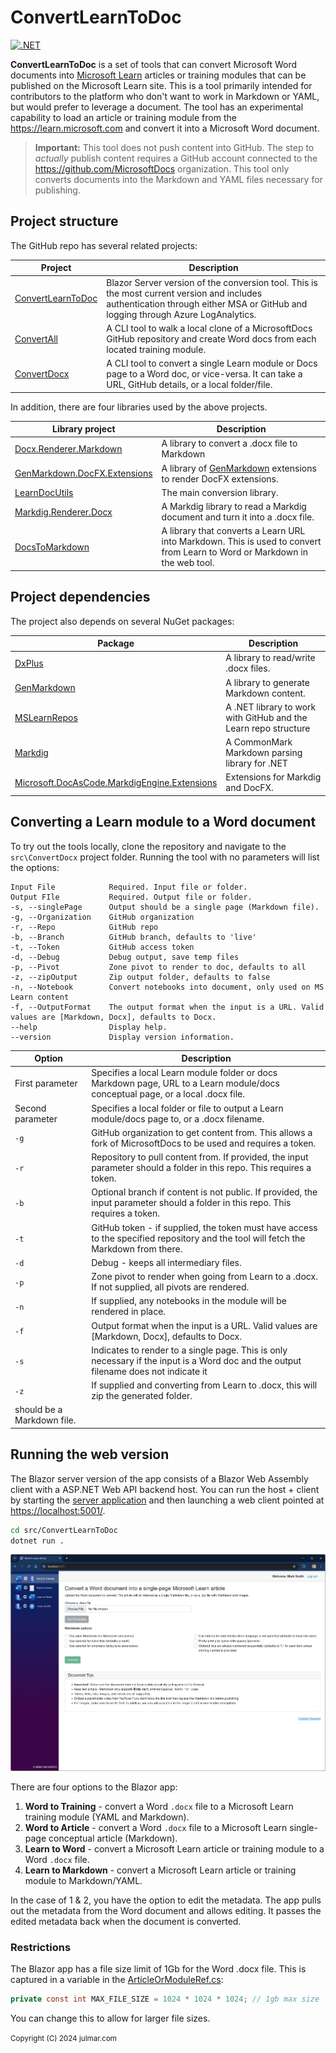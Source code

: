 # ConvertLearnToDoc

[![.NET](https://github.com/markjulmar/ConvertLearnToDoc/actions/workflows/dotnet.yml/badge.svg)](https://github.com/markjulmar/ConvertLearnToDoc/actions/workflows/dotnet.yml)

**ConvertLearnToDoc** is a set of tools that can convert Microsoft Word documents into [Microsoft Learn](https://learn.microsoft.com) articles or training modules that can be published on the Microsoft Learn site. This is a tool primarily intended for contributors to the platform who don't want to work in Markdown or YAML, but would prefer to leverage a document. The tool has an experimental capability to load an article or training module from the <https://learn.microsoft.com> and convert it into a Microsoft Word document.

> **Important:**
> This tool does not push content into GitHub. The step to _actually_ publish content requires a GitHub account
> connected to the <https://github.com/MicrosoftDocs> organization. This tool only converts documents into the Markdown and
> YAML files necessary for publishing.

## Project structure

The GitHub repo has several related projects:

| Project | Description |
|---------|-------------|
| [ConvertLearnToDoc](src/ConvertLearnToDoc) | Blazor Server version of the conversion tool. This is the most current version and includes authentication through either MSA or GitHub and logging through Azure LogAnalytics.
| [ConvertAll](src/ConvertAll) | A CLI tool to walk a local clone of a MicrosoftDocs GitHub repository and create Word docs from each located training module.
| [ConvertDocx](src/ConvertDocx) | A CLI tool to convert a single Learn module or Docs page to a Word doc, or vice-versa. It can take a URL, GitHub details, or a local folder/file.

In addition, there are four libraries used by the above projects.

| Library project | Description |
|-----------------|-------------|
| [Docx.Renderer.Markdown](lib/Docx.Renderer.Markdown) | A library to convert a .docx file to Markdown |
| [GenMarkdown.DocFX.Extensions](lib/GenMarkdown.DocFx.Extensions) | A library of [GenMarkdown](https://github.com/markjulmar/GenMarkdown) extensions to render DocFX extensions. |
| [LearnDocUtils](lib/LearnDocUtils) | The main conversion library. |
| [Markdig.Renderer.Docx](lib/Markdig.Renderer.Docx) | A Markdig library to read a Markdig document and turn it into a .docx file. |
| [DocsToMarkdown](lib/DocsToMarkdown) | A library that converts a Learn URL into Markdown. This is used to convert from Learn to Word or Markdown in the web tool. |

## Project dependencies

The project also depends on several NuGet packages:

| Package | Description |
|---------|-------------|
| [DxPlus](https://github.com/markjulmar/dxplus) | A library to read/write .docx files. |
| [GenMarkdown](https://github.com/markjulmar/genmarkdown) | A library to generate Markdown content. |
| [MSLearnRepos](https://www.nuget.org/packages/julmar.mslearnrepos) | A .NET library to work with GitHub and the Learn repo structure |
| [Markdig](https://github.com/xoofx/markdig) | A CommonMark Markdown parsing library for .NET |
| [Microsoft.DocAsCode.MarkdigEngine.Extensions](https://www.nuget.org/packages/Microsoft.DocAsCode.MarkdigEngine.Extensions) | Extensions for Markdig and DocFX. |

## Converting a Learn module to a Word document

To try out the tools locally, clone the repository and navigate to the `src\ConvertDocx` project folder. Running the tool with no parameters will list the options:

```output
Input File            Required. Input file or folder.
Output FIle           Required. Output file or folder.
-s, --singlePage      Output should be a single page (Markdown file).
-g, --Organization    GitHub organization
-r, --Repo            GitHub repo
-b, --Branch          GitHub branch, defaults to 'live'
-t, --Token           GitHub access token
-d, --Debug           Debug output, save temp files
-p, --Pivot           Zone pivot to render to doc, defaults to all
-z, --zipOutput       Zip output folder, defaults to false
-n, --Notebook        Convert notebooks into document, only used on MS Learn content
-f, --OutputFormat    The output format when the input is a URL. Valid values are [Markdown, Docx], defaults to Docx.
--help                Display help.
--version             Display version information.
```

| Option | Description |
|--------|-------------|
| First parameter | Specifies a local Learn module folder or docs Markdown page, URL to a Learn module/docs conceptual page, or a local .docx file. |
| Second parameter | Specifies a local folder or file to output a Learn module/docs page to, or a .docx filename. |
| `-g` | GitHub organization to get content from. This allows a fork of MicrosoftDocs to be used and requires a token. |
| `-r` | Repository to pull content from. If provided, the input parameter should a folder in this repo. This requires a token. |
| `-b` | Optional branch if content is not public. If provided, the input parameter should a folder in this repo. This requires a token. |
| `-t` | GitHub token - if supplied, the token must have access to the specified repository and the tool will fetch the Markdown from there. |
| `-d` | Debug - keeps all intermediary files. |
| `-p` | Zone pivot to render when going from Learn to a .docx. If not supplied, all pivots are rendered. |
| `-n` | If supplied, any notebooks in the module will be rendered in place. |
| `-f` | Output format when the input is a URL. Valid values are [Markdown, Docx], defaults to Docx.
| `-s` | Indicates to render to a single page. This is only necessary if the input is a Word doc and the output filename does not indicate it |
| `-z` | If supplied and converting from Learn to .docx, this will zip the generated folder. |
should be a Markdown file. |

## Running the web version

The Blazor server version of the app consists of a Blazor Web Assembly client with a ASP.NET Web API backend host. You can run the host + client by starting the [server application](src/ConvertLearnToDoc) and then launching a web client pointed at <https://localhost:5001/>.

```bash
cd src/ConvertLearnToDoc
dotnet run .
```

![Main page of web app](docs/main-page.png)

There are four options to the Blazor app:

1. **Word to Training** - convert a Word `.docx` file to a Microsoft Learn training module (YAML and Markdown).
1. **Word to Article** - convert a Word `.docx` file to a Microsoft Learn single-page conceptual article (Markdown).
1. **Learn to Word** - convert a Microsoft Learn article or training module to a Word `.docx` file.
1. **Learn to Markdown** - convert a Microsoft Learn article or training module to Markdown/YAML.

In the case of 1 & 2, you have the option to edit the metadata. The app pulls out the metadata from the Word document and allows editing. It passes the edited metadata back when the document is converted.

### Restrictions

The Blazor app has a file size limit of 1Gb for the Word .docx file. This is captured in a variable in the [ArticleOrModuleRef.cs](https://github.com/markjulmar/ConvertLearnToDoc/blob/main/Blazor/ConvertLearnToDoc/Shared/ArticleOrModuleRef.cs):

```csharp
private const int MAX_FILE_SIZE = 1024 * 1024 * 1024; // 1gb max size
```

You can change this to allow for larger file sizes.

<small>Copyright (C) 2024 julmar.com</small>